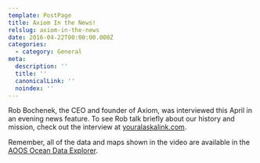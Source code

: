 ```yaml
---
template: PostPage
title: Axiom In the News!
relslug: axiom-in-the-news
date: 2016-04-22T00:00:00.000Z
categories:
  - category: General
meta:
  description: ''
  title: ''
  canonicalLink: ''
  noindex: ''
---
```

Rob Bochenek, the CEO and founder of Axiom, was interviewed this April in an evening news feature. To see Rob talk briefly about our history and mission, check out the interview at [youralaskalink.com](http://www.youralaskalink.com/news/local-tech-business-in-anchorage-gathers-data-for-public/article_1aa21414-0844-11e6-9c76-b363ef470df3.html).

Remember, all of the data and maps shown in the video are available in the [AOOS Ocean Data Explorer](http://portal.aoos.org/).
